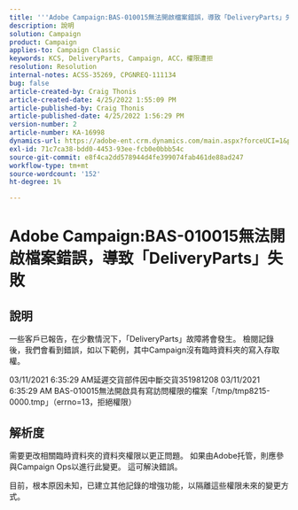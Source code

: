 ```yaml
---
title: '''Adobe Campaign:BAS-010015無法開啟檔案錯誤，導致「DeliveryParts」失敗'
description: 說明
solution: Campaign
product: Campaign
applies-to: Campaign Classic
keywords: KCS, DeliveryParts, Campaign, ACC，權限遭拒
resolution: Resolution
internal-notes: ACSS-35269, CPGNREQ-111134
bug: false
article-created-by: Craig Thonis
article-created-date: 4/25/2022 1:55:09 PM
article-published-by: Craig Thonis
article-published-date: 4/25/2022 1:56:29 PM
version-number: 2
article-number: KA-16998
dynamics-url: https://adobe-ent.crm.dynamics.com/main.aspx?forceUCI=1&pagetype=entityrecord&etn=knowledgearticle&id=afb52a51-9fc4-ec11-a7b6-0022480a1ec2
exl-id: 71c7ca38-bdd0-4453-93ee-fcb0e0bbb54c
source-git-commit: e8f4ca2dd578944d4fe399074fab461de88ad247
workflow-type: tm+mt
source-wordcount: '152'
ht-degree: 1%

---
```


# Adobe Campaign:BAS-010015無法開啟檔案錯誤，導致「DeliveryParts」失敗

## 說明


一些客戶已報告，在少數情況下，「DeliveryParts」故障將會發生。 檢閱記錄後，我們會看到錯誤，如以下範例，其中Campaign沒有臨時資料夾的寫入存取權。

03/11/2021 6:35:29 AM延遲交貨部件因中斷交貨351981208 03/11/2021 6:35:29 AM BAS-010015無法開啟具有寫訪問權限的檔案「/tmp/tmp8215-0000.tmp」（errno=13，拒絕權限）




## 解析度


需要更改相關臨時資料夾的資料夾權限以更正問題。 如果由Adobe托管，則應參與Campaign Ops以進行此變更。 這可解決錯誤。

目前，根本原因未知，已建立其他記錄的增強功能，以隔離這些權限未來的變更方式。

